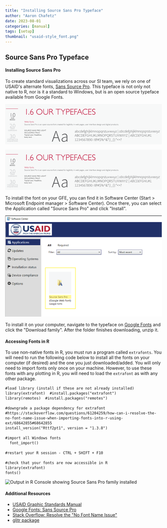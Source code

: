 ```yaml
---
title: "Installing Source Sans Pro Typeface"
author: "Aaron Chafetz"
date: 2023-08-01
categories: [manual]
tags: [setup]
thumbnail: "usaid-style_font.png"
---
```


## Source Sans Pro Typeface

#### Installing Source Sans Pro

To create standard visualizations across our SI team, we rely on one of USAID's alternate fonts, [Sans Source Pro](https://fonts.google.com/specimen/Source+Sans+Pro). This typeface is not only not native to R, nor is it a standard to Windows, but is an open source typeface available from Google Fonts.

![Snapshot from USAID's Graphic Standards and Partner Co-Branding Guide showing the web typeface as Source Sans Pro Light](/assets/img/reference/usaid-style_font.png)

![](/assets/img/reference/usaid-style_font.png)

To install the font on your GFE, you can find it in Software Center (Start \> Microsoft Endpoint manager \> Software Center). Once there, you can select the Application called "Source Sans Pro" and click "Install".

![Software Center window with Source Sans Pro highlighted](/assets/img/reference/typeface_setup-software-center_font.png)

To install it on your computer, navigate to the typeface on [Google Fonts](https://fonts.google.com/specimen/Source+Sans+Pro) and click the "Download family". After the folder finishes downloading, unzip it.

#### Accessing Fonts in R

To use non-native fonts in R, you must run a program called `extrafonts`. You will need to run the following code below to install all the fonts on your computer (if desired) and the one you just downloaded/added. You will only need to import fonts only once on your machine. However, to use these fonts with any plotting in R, you will need to load the `extrafont` as with any other package.

    #load library (install if these are not already installed)
    library(extrafont)  #install.packages("extrafont")
    library(remotes)  #install.packages("remotes")

    #downgrade a package dependency for extrafont
    #https://stackoverflow.com/questions/61204259/how-can-i-resolve-the-no-font-name-issue-when-importing-fonts-into-r-using-ext/68642855#68642855
    install_version("Rttf2pt1", version = "1.3.8")

    #import all Windows fonts
      font_import()
      
    #restart your R session - CTRL + SHIFT + F10

    #check that your fonts are now accessible in R
    library(extrafont)
    fonts()

![Output in R Console showing Source Sans Pro family installed](/assets/img/reference/img/typeface_installed.png)

#### Additional Resources

-   [USAID Graphic Standards Manual](https://www.usaid.gov/branding/gsm)
-   [Google Fonts: Sans Source Pro](https://fonts.google.com/specimen/Source+Sans+Pro)
-   [Stack Overflow: Resolve the "No Font Name Issue"](https://stackoverflow.com/questions/61204259/how-can-i-resolve-the-no-font-name-issue-when-importing-fonts-into-r-using-ext/68642855#68642855)
-   [glitr package](https://usaid-oha-si.github.io/glitr/)
